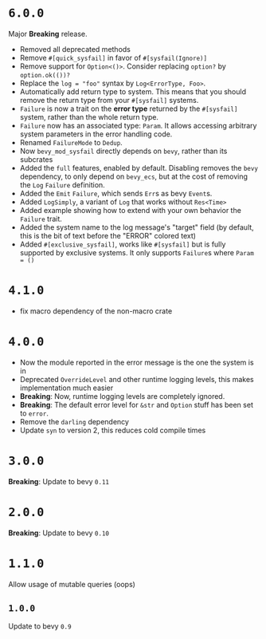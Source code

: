 # `6.0.0`

Major **Breaking** release.

- Removed all deprecated methods
- Remove `#[quick_sysfail]` in favor of `#[sysfail(Ignore)]`
- Remove support for `Option<()>`. Consider replacing `option?` by `option.ok(())?`
- Replace the `log = "foo"` syntax by `Log<ErrorType, Foo>`.
- Automatically add return type to system. This means that you should remove
  the return type from your `#[sysfail]` systems.
- `Failure` is now a trait on the **error type** returned by the `#[sysfail]`
  system, rather than the whole return type.
- `Failure` now has an associated type: `Param`. It allows accessing arbitrary
  system parameters in the error handling code.
- Renamed `FailureMode` to `Dedup`.
- Now `bevy_mod_sysfail` directly depends on `bevy`, rather than its subcrates
- Added the `full` features, enabled by default. Disabling removes the `bevy`
  dependency, to only depend on `bevy_ecs`, but at the cost of removing
  the `Log` `Failure` definition.
- Added the `Emit` `Failure`, which sends `Err`s as bevy `Event`s.
- Added `LogSimply`, a variant of `Log` that works without `Res<Time>`
- Added example showing how to extend with your own behavior the `Failure` trait.
- Added the system name to the log message's "target" field (by default, this is
  the bit of text before the "ERROR" colored text)
- Added `#[exclusive_sysfail]`, works like `#[sysfail]` but is fully supported
  by exclusive systems. It only supports `Failure`s where `Param = ()`

# `4.1.0`

* fix macro dependency of the non-macro crate

# `4.0.0`

* Now the module reported in the error message is the one the system is in
* Deprecated `OverrideLevel` and other runtime logging levels, this makes
  implementation much easier
* **Breaking**: Now, runtime logging levels are completely ignored.
* **Breaking**: The default error level for `&str` and `Option` stuff has been set to `error`.
* Remove the `darling` dependency
* Update `syn` to version 2, this reduces cold compile times

# `3.0.0`

**Breaking**: Update to bevy `0.11`

# `2.0.0`

**Breaking**: Update to bevy `0.10`

# `1.1.0`

Allow usage of mutable queries (oops)

## `1.0.0`

Update to bevy `0.9`

